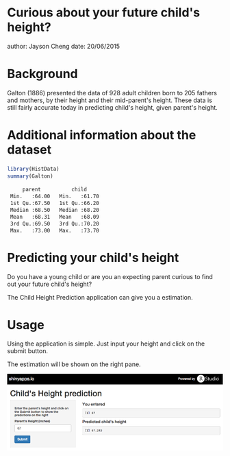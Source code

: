 Curious about your future child's height? 
========================================================
author:  Jayson Cheng
date: 20/06/2015



Background
========================================================

Galton (1886) presented the data of 928 adult children born to 205 fathers and mothers, by their height and their mid-parent's height. These data is still fairly accurate today in predicting child's height, given parent's height.

Additional information about the dataset
========================================================


```r
library(HistData)
summary(Galton)
```

```
     parent          child      
 Min.   :64.00   Min.   :61.70  
 1st Qu.:67.50   1st Qu.:66.20  
 Median :68.50   Median :68.20  
 Mean   :68.31   Mean   :68.09  
 3rd Qu.:69.50   3rd Qu.:70.20  
 Max.   :73.00   Max.   :73.70  
```

Predicting your child's height
========================================================

Do you have a young child or are you an expecting parent curious to find out your future child's height?

The Child Height Prediction application can give you a estimation. 

Usage
========================================================

Using the application is simple. Just input your height and click on the submit button.

The estimation will be shown on the right pane.

![Application](app.png)

